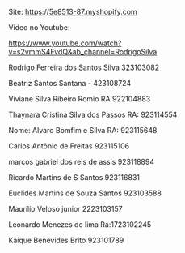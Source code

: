 Site:
https://5e8513-87.myshopify.com

Video no Youtube:

https://www.youtube.com/watch?v=s2vmmS4FvdQ&ab_channel=RodrigoSilva


Rodrigo Ferreira dos Santos Silva 
323103082 

Beatriz Santos Santana - 423108724

Viviane Silva Ribeiro Romio
RA  922104883

Thaynara Cristina Silva dos Passos 
RA: 923114554

Nome: Alvaro Bomfim e Silva
RA: 923115648

Carlos Antônio de Freitas 
923115106

marcos gabriel dos reis de assis 
923118894

Ricardo Martins de S Santos
923116831

Euclides Martins de Souza Santos 
923103588

Maurílio Veloso junior 
2223103157

Leonardo Menezes de lima
Ra:1723102245

Kaique Benevides Brito
923101789
